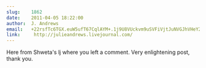 ```yaml
---
slug:    1862
date:    2011-04-05 18:22:00
author:  J. Andrews
email:   +22rsfTc6TGX.euW5ufT67CqlAYM+.1j9U8VUckvm9uSVFiVjtJuNVGJhVHeY2efQ=
link:     http://julieandrews.livejournal.com/
---
```


Here from Shweta's lj where you left a comment. Very enlightening
post, thank you.
